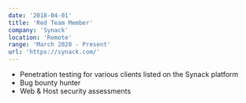 ```yaml
---
date: '2018-04-01'
title: 'Red Team Member'
company: 'Synack'
location: 'Remote'
range: 'March 2020 - Present'
url: 'https://synack.com/'
---
```


- Penetration testing for various clients listed on the Synack platform
- Bug bounty hunter
- Web & Host security assessments

